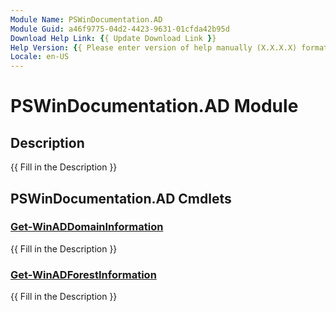```yaml
---
Module Name: PSWinDocumentation.AD
Module Guid: a46f9775-04d2-4423-9631-01cfda42b95d
Download Help Link: {{ Update Download Link }}
Help Version: {{ Please enter version of help manually (X.X.X.X) format }}
Locale: en-US
---
```


# PSWinDocumentation.AD Module
## Description
{{ Fill in the Description }}

## PSWinDocumentation.AD Cmdlets
### [Get-WinADDomainInformation](Get-WinADDomainInformation.md)
{{ Fill in the Description }}

### [Get-WinADForestInformation](Get-WinADForestInformation.md)
{{ Fill in the Description }}

